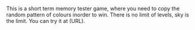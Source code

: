 This is a short term memory tester game, where you need to copy the random pattern of colours inorder to win. There is no limit of levels, sky is the limit. You can try it at (URL).
